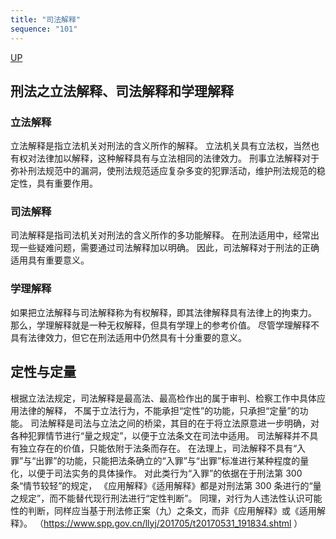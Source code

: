 ```yaml
---
title: "司法解释"
sequence: "101"
---
```


[UP](/law/criminal-law-index.html)


## 刑法之立法解释、司法解释和学理解释

### 立法解释

立法解释是指立法机关对刑法的含义所作的解释。
立法机关具有立法权，当然也有权对法律加以解释，这种解释具有与立法相同的法律效力。
刑事立法解释对于弥补刑法规范中的漏洞，使刑法规范适应复杂多变的犯罪活动，维护刑法规范的稳定性，具有重要作用。

### 司法解释

司法解释是指司法机关对刑法的含义所作的多功能解释。
在刑法适用中，经常出现一些疑难问题，需要通过司法解释加以明确。
因此，司法解释对于刑法的正确适用具有重要意义。

### 学理解释

如果把立法解释与司法解释称为有权解释，即其法律解释具有法律上的拘束力。
那么，学理解释就是一种无权解释，但具有学理上的参考价值。
尽管学理解释不具有法律效力，但它在刑法适用中仍然具有十分重要的意义。


## 定性与定量

根据立法法规定，司法解释是最高法、最高检作出的属于审判、检察工作中具体应用法律的解释，
不属于立法行为，不能承担“定性”的功能，只承担“定量”的功能。
司法解释是司法与立法之间的桥梁，其目的在于将立法原意进一步明确，对各种犯罪情节进行“量之规定”，以便于立法条文在司法中适用。
司法解释并不具有独立存在的价值，只能依附于法条而存在。
在法理上，司法解释不具有“入罪”与“出罪”的功能，只能把法条确立的“入罪”与“出罪”标准进行某种程度的量化，以便于司法实务的具体操作。
对此类行为“入罪”的依据在于刑法第 300 条“情节较轻”的规定，
《应用解释》《适用解释》都是对刑法第 300 条进行的“量之规定”，而不能替代现行刑法进行“定性判断”。
同理，对行为人违法性认识可能性的判断，同样应当基于刑法修正案（九）之条文，而非《应用解释》或《适用解释》。
（https://www.spp.gov.cn/llyj/201705/t20170531_191834.shtml ）
